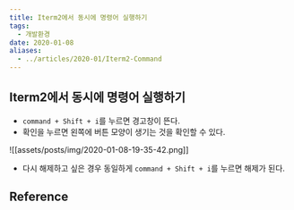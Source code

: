 ```yaml
---
title: Iterm2에서 동시에 명령어 실행하기
tags:
  - 개발환경
date: 2020-01-08
aliases: 
  - ../articles/2020-01/Iterm2-Command
---
```


## Iterm2에서 동시에 명령어 실행하기
- `command + Shift + i`를 누르면 경고창이 뜬다.
- 확인을 누르면 왼쪽에 버튼 모양이 생기는 것을 확인할 수 있다.

![[assets/posts/img/2020-01-08-19-35-42.png]]

- 다시 해제하고 싶은 경우 동일하게 `command + Shift + i`를 누르면 해제가 된다.


## Reference
